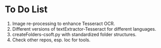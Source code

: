 # To Do List

1) Image re-processing to enhance Tesseract OCR.
2) Different versions of textExtractor-Tesseract for different languages.
3) createFolders-csoft.py with standardized folder structures.
4) Check other repos, esp. loc for tools.
